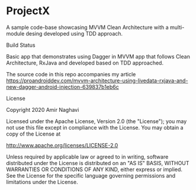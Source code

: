 # ProjectX
A sample code-base showcasing MVVM Clean Architecture with a multi-module desing developed using TDD approach.


Build Status

Basic app that demonstrates using Dagger in MVVM app that follows Clean Architecture, RxJava and developed based on TDD approached.

The source code in this repo accompanies my article https://proandroiddev.com/mvvm-architecture-using-livedata-rxjava-and-new-dagger-android-injection-639837b1eb6c

License

Copyright 2020 Amir Naghavi

Licensed under the Apache License, Version 2.0 (the "License");
you may not use this file except in compliance with the License.
You may obtain a copy of the License at

   http://www.apache.org/licenses/LICENSE-2.0

Unless required by applicable law or agreed to in writing, software
distributed under the License is distributed on an "AS IS" BASIS,
WITHOUT WARRANTIES OR CONDITIONS OF ANY KIND, either express or implied.
See the License for the specific language governing permissions and
limitations under the License.
